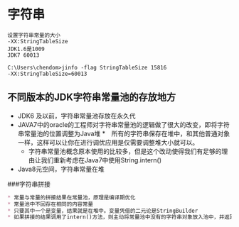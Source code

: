 # 字符串
```shell
设置字符串常量的大小
-XX:StringTableSize
JDK1.6是1009
JDK7 60013

C:\Users\chendom>jinfo -flag StringTableSize 15816
-XX:StringTableSize=60013

```
## 不同版本的JDK字符串常量池的存放地方
* JDK6 及以前，字符串常量池存放在永久代
* JAVA7中的oracle的工程师对字符串常量池的逻辑做了很大的改变，即将字符串常量池的位置调整为Java堆
    *　所有的字符串保存在堆中，和其他普通对象一样，这样可以让你在进行调优应用是仅需要调整堆大小就可以。
    * 字符串常量池概念原本使用的比较多，但是这个改动使得我们有足够的理由让我们重新考虑在Java7中使用String.intern()
* Java8元空间，字符串常量在堆

###字符串拼接
```markdown
* 常量与常量的拼接结果在常量池，原理是编译期优化
* 常量池中不回存在相同的内容常量
* 只要其中一个是变量，结果就是在堆中。变量凭借的二元论是StringBuilder
* 如果拼接的结果调用了intern()方法，则主动将常量池中没有的字符串对象放入池中，并返回对象的地址
```
































